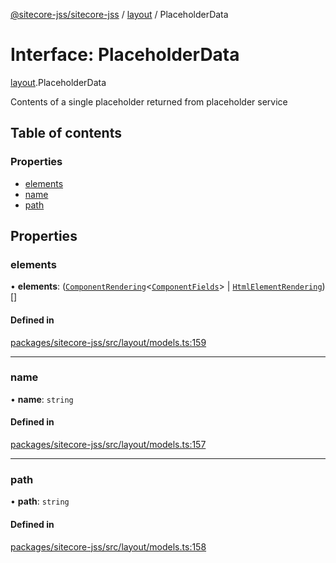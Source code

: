 [@sitecore-jss/sitecore-jss](../README.md) / [layout](../modules/layout.md) / PlaceholderData

# Interface: PlaceholderData

[layout](../modules/layout.md).PlaceholderData

Contents of a single placeholder returned from placeholder service

## Table of contents

### Properties

- [elements](layout.PlaceholderData.md#elements)
- [name](layout.PlaceholderData.md#name)
- [path](layout.PlaceholderData.md#path)

## Properties

### elements

• **elements**: ([`ComponentRendering`](layout.ComponentRendering.md)\<[`ComponentFields`](layout.ComponentFields.md)\> \| [`HtmlElementRendering`](layout.HtmlElementRendering.md))[]

#### Defined in

[packages/sitecore-jss/src/layout/models.ts:159](https://github.com/Sitecore/jss/blob/a792e20a8/packages/sitecore-jss/src/layout/models.ts#L159)

___

### name

• **name**: `string`

#### Defined in

[packages/sitecore-jss/src/layout/models.ts:157](https://github.com/Sitecore/jss/blob/a792e20a8/packages/sitecore-jss/src/layout/models.ts#L157)

___

### path

• **path**: `string`

#### Defined in

[packages/sitecore-jss/src/layout/models.ts:158](https://github.com/Sitecore/jss/blob/a792e20a8/packages/sitecore-jss/src/layout/models.ts#L158)
